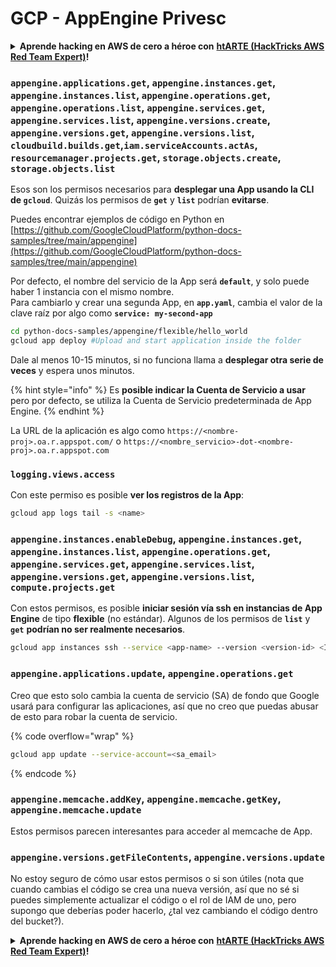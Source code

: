 # GCP - AppEngine Privesc

<details>

<summary><strong>Aprende hacking en AWS de cero a héroe con</strong> <a href="https://training.hacktricks.xyz/courses/arte"><strong>htARTE (HackTricks AWS Red Team Expert)</strong></a><strong>!</strong></summary>

Otras formas de apoyar a HackTricks:

* Si quieres ver tu **empresa anunciada en HackTricks** o **descargar HackTricks en PDF**, consulta los [**PLANES DE SUSCRIPCIÓN**](https://github.com/sponsors/carlospolop)!
* Consigue el [**merchandising oficial de PEASS & HackTricks**](https://peass.creator-spring.com)
* Descubre [**La Familia PEASS**](https://opensea.io/collection/the-peass-family), nuestra colección de [**NFTs**](https://opensea.io/collection/the-peass-family) exclusivos
* **Únete al** 💬 [**grupo de Discord**](https://discord.gg/hRep4RUj7f) o al [**grupo de telegram**](https://t.me/peass) o **sigue** a **Twitter** 🐦 [**@carlospolopm**](https://twitter.com/carlospolopm)**.**
* **Comparte tus trucos de hacking enviando PRs a los repositorios de github de** [**HackTricks**](https://github.com/carlospolop/hacktricks) y [**HackTricks Cloud**](https://github.com/carlospolop/hacktricks-cloud).

</details>

### `appengine.applications.get`, `appengine.instances.get`, `appengine.instances.list`, `appengine.operations.get`, `appengine.operations.list`, `appengine.services.get`, `appengine.services.list`, `appengine.versions.create`, `appengine.versions.get`, `appengine.versions.list`, `cloudbuild.builds.get`,`iam.serviceAccounts.actAs`, `resourcemanager.projects.get`, `storage.objects.create`, `storage.objects.list`

Esos son los permisos necesarios para **desplegar una App usando la CLI de `gcloud`**. Quizás los permisos de **`get`** y **`list`** podrían **evitarse**.

Puedes encontrar ejemplos de código en Python en [https://github.com/GoogleCloudPlatform/python-docs-samples/tree/main/appengine](https://github.com/GoogleCloudPlatform/python-docs-samples/tree/main/appengine)

Por defecto, el nombre del servicio de la App será **`default`**, y solo puede haber 1 instancia con el mismo nombre.\
Para cambiarlo y crear una segunda App, en **`app.yaml`**, cambia el valor de la clave raíz por algo como **`service: my-second-app`**
```bash
cd python-docs-samples/appengine/flexible/hello_world
gcloud app deploy #Upload and start application inside the folder
```
Dale al menos 10-15 minutos, si no funciona llama a **desplegar otra serie de veces** y espera unos minutos.

{% hint style="info" %}
Es **posible indicar la Cuenta de Servicio a usar** pero por defecto, se utiliza la Cuenta de Servicio predeterminada de App Engine.
{% endhint %}

La URL de la aplicación es algo como `https://<nombre-proj>.oa.r.appspot.com/` o `https://<nombre_servicio>-dot-<nombre-proj>.oa.r.appspot.com`

### `logging.views.access`

Con este permiso es posible **ver los registros de la App**:
```bash
gcloud app logs tail -s <name>
```
### `appengine.instances.enableDebug`, `appengine.instances.get`, `appengine.instances.list`, `appengine.operations.get`, `appengine.services.get`, `appengine.services.list`, `appengine.versions.get`, `appengine.versions.list`, `compute.projects.get`

Con estos permisos, es posible **iniciar sesión vía ssh en instancias de App Engine** de tipo **flexible** (no estándar). Algunos de los permisos de **`list`** y **`get`** **podrían no ser realmente necesarios**.
```bash
gcloud app instances ssh --service <app-name> --version <version-id> <ID>
```
### `appengine.applications.update`, `appengine.operations.get`

Creo que esto solo cambia la cuenta de servicio (SA) de fondo que Google usará para configurar las aplicaciones, así que no creo que puedas abusar de esto para robar la cuenta de servicio.

{% code overflow="wrap" %}
```bash
gcloud app update --service-account=<sa_email>
```
{% endcode %}

### `appengine.memcache.addKey`, `appengine.memcache.getKey`, `appengine.memcache.update`

Estos permisos parecen interesantes para acceder al memcache de App.

### `appengine.versions.getFileContents`, `appengine.versions.update`

No estoy seguro de cómo usar estos permisos o si son útiles (nota que cuando cambias el código se crea una nueva versión, así que no sé si puedes simplemente actualizar el código o el rol de IAM de uno, pero supongo que deberías poder hacerlo, ¿tal vez cambiando el código dentro del bucket?).

<details>

<summary><strong>Aprende hacking en AWS de cero a héroe con</strong> <a href="https://training.hacktricks.xyz/courses/arte"><strong>htARTE (HackTricks AWS Red Team Expert)</strong></a><strong>!</strong></summary>

Otras formas de apoyar a HackTricks:

* Si quieres ver tu **empresa anunciada en HackTricks** o **descargar HackTricks en PDF** revisa los [**PLANES DE SUSCRIPCIÓN**](https://github.com/sponsors/carlospolop)!
* Consigue el [**merchandising oficial de PEASS & HackTricks**](https://peass.creator-spring.com)
* Descubre [**La Familia PEASS**](https://opensea.io/collection/the-peass-family), nuestra colección de [**NFTs**](https://opensea.io/collection/the-peass-family) exclusivos
* **Únete al** 💬 [**grupo de Discord**](https://discord.gg/hRep4RUj7f) o al [**grupo de telegram**](https://t.me/peass) o **sígueme** en **Twitter** 🐦 [**@carlospolopm**](https://twitter.com/carlospolopm)**.**
* **Comparte tus trucos de hacking enviando PRs a los repositorios de** [**HackTricks**](https://github.com/carlospolop/hacktricks) y [**HackTricks Cloud**](https://github.com/carlospolop/hacktricks-cloud) en github.

</details>
